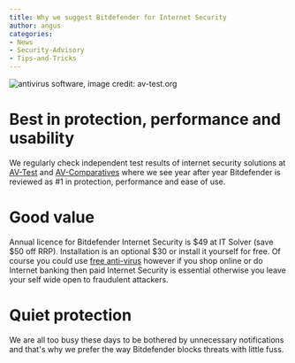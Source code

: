 ```yaml
---
title: Why we suggest Bitdefender for Internet Security
author: angus
categories:
- News
- Security-Advisory
- Tips-and-Tricks
---
```


![antivirus software, image credit: av-test.org](/assets/images/AV-Test-The-best-antivirus-software-for-Windows-Home-User-2015.png)
# Best in protection, performance and usability
We regularly check independent test results of internet security solutions at [AV-Test](https://www.av-test.org/en/antivirus/home-windows/) and [AV-Comparatives](https://www.av-comparatives.org/dynamic-tests/) where we see year after year Bitdefender is reviewed as #1 in protection, performance and ease of use.


# Good value


Annual licence for Bitdefender Internet Security is $49 at IT Solver (save $50 off RRP). Installation is an optional $30 or install it yourself for free. Of course you could use [free anti-virus](https://r.duckduckgo.com/l/?kh=-1&uddg=http%3A%2F%2Fwww.bitdefender.com.au%2Fsolutions%2Ffree.html) however if you shop online or do Internet banking then paid Internet Security is essential otherwise you leave your self wide open to fraudulent attackers.


# Quiet protection


We are all too busy these days to be bothered by unnecessary notifications and that's why we prefer the way Bitdefender blocks threats with little fuss.
